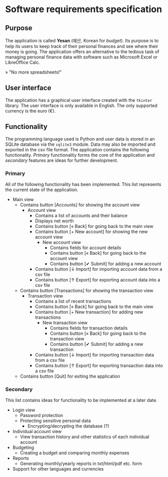 # Software requirements specification

## Purpose

The application is called **Yesan** (예산, Korean for *budget*). Its purpose is to help its users to keep track of their personal finances and see where their money is going. The application offers an alternative to the tedious task of managing personal finance data with software such as Microsoft Excel or LibreOffice Calc.

» "No more spreadsheets!"

## User interface

The application has a graphical user interface created with the `tkinter` library. The user interface is only available in English. The only supported currency is the euro (€).

## Functionality

The programming language used is Python and user data is stored in an SQLite database via the `sqlite3` module. Data may also be imported and exported in the csv file format. The application contains the following functionality. *Primary* functionality forms the core of the application and *secondary* features are ideas for further development.

### Primary

All of the following functionality has been implemented. This list represents the current state of the application.

- Main view
  - Contains button [Accounts] for showing the account view
    - Account view
      - Contains a list of accounts and their balance
      - Displays net worth
      - Contains button [« Back] for going back to the main view
      - Contains button [+ New account] for showing the new account view
          - New account view
            - Contains fields for account details
            - Contains button [« Back] for going back to the account view
            - Contains button [✔ Submit] for adding a new account 
      - Contains button [↓ Import] for importing account data from a csv file
      - Contains button [↑ Export] for exporting account data into a csv file
  - Contains button [Transactions] for showing the transaction view
    - Transaction view
      - Contains a list of recent transactions
      - Contains button [« Back] for going back to the main view
      - Contains button [+ New transaction] for adding new transactions
          - New transaction view
            - Contains fields for transaction details
            - Contains button [« Back] for going back to the transaction view
            - Contains button [✔ Submit] for adding a new transaction 
      - Contains button [↓ Import] for importing transaction data from a csv file
      - Contains button [↑ Export] for exporting transaction data into a csv file
  - Contains button [Quit] for exiting the application

### Secondary

This list contains ideas for functionality to be implemented at a later date.

- Login view
  - Password protection
  - Protecting sensitive personal data
    - Encrypting/decrypting the database (?)
- Individual account view
  - View transaction history and other statistics of each individual account
- Budgeting
  - Creating a budget and comparing monthly expenses
- Reports
  - Generating monthly/yearly reports in txt/html/pdf etc. form
- Support for other languages and currencies
